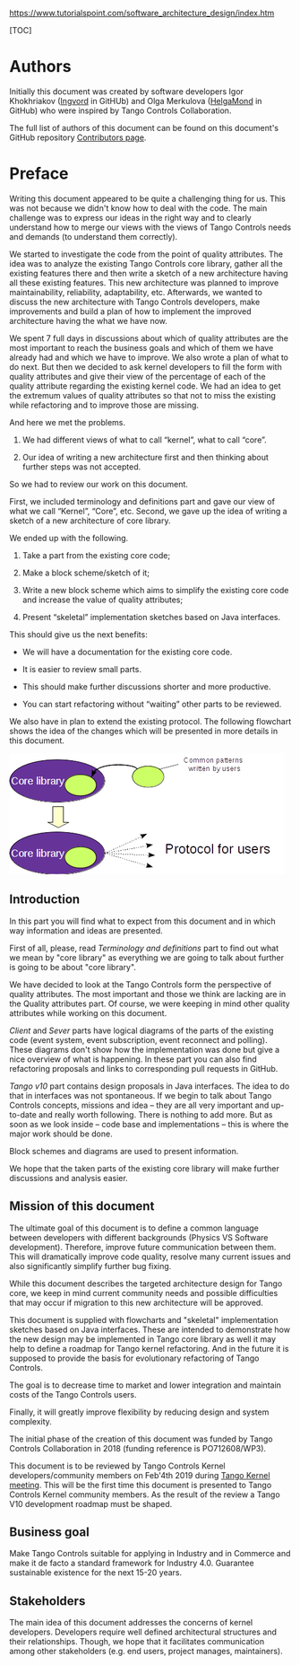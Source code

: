 https://www.tutorialspoint.com/software_architecture_design/index.htm

[TOC]

# Authors

Initially this document was created by software developers Igor Khokhriakov ([Ingvord](https://github.com/Ingvord) in GitHUb) and Olga Merkulova ([HelgaMond](https://github.com/HelgaMond) in GitHub) who were inspired by Tango Controls Collaboration. 

The full list of authors of this document can be found on this document's GitHub repository [Contributors page](https://github.com/tango-controls/tango-v10-design-doc/graphs/contributors).

# Preface

Writing this document appeared to be quite a challenging thing for us. This was not because we didn't know how to deal with the code. The main challenge was to express our ideas in the right way and to clearly understand how to merge our views with the views of Tango Controls needs and demands (to understand them correctly).

We started to investigate the code from the point of quality attributes. The idea was to analyze the existing Tango Controls core library, gather all the existing features there and then write a sketch of a new architecture having all these existing features. This new architecture was planned to improve maintainability, reliability, adaptability, etc. Afterwards, we wanted to discuss the new architecture with Tango Controls developers, make improvements and build a plan of how to implement the improved architecture having the what we have now.

We spent 7 full days in discussions about which of quality attributes are the most important to reach the business goals and which of them we have already had and which we have to improve. We also wrote a plan of what to do next. But then we decided to ask kernel developers to fill the form with quality attributes and give their view of the percentage of each of the quality attribute regarding the existing kernel code. We had an idea to get the extremum values of quality attributes so that not to miss the existing while refactoring and to improve those are missing.

And here we met the problems. 

1) We had different views of what to call “kernel”, what to call “core”.

2) Our idea of writing a new architecture first and then thinking about further steps was not accepted.

So we had to review our work on this document.

First, we included terminology and definitions part and gave our view of what we call “Kernel”, “Core”, etc.
Second, we gave up the idea of writing a sketch of a new architecture of core library. 

We ended up with the following.

1) Take a part from the existing core code;

2) Make a block scheme/sketch of it;

3) Write a new block scheme which aims to simplify the existing core code and increase the value of quality attributes;

4) Present “skeletal” implementation sketches based on Java interfaces.


This should give us the next benefits:

- We will have a documentation for the existing core code.

- It is easier to review small parts.

- This should make further discussions shorter and more productive.

- You can start refactoring without “waiting” other parts to be reviewed.

We also have in plan to extend the existing protocol. The following flowchart shows the idea of the changes which will be presented in more details in this document.

![](images/UsersCode_toCoreLib.png)







## Introduction

In this part you will find what to expect from this document and in which way information and ideas are presented.

First of all, please, read _Terminology and definitions_ part to find out what we mean by "core library" as everything we are going to talk about further is going to be about "core library".

We have decided to look at the Tango Controls form the perspective of quality attributes. The most important and those we think are lacking are in the Quality attributes part. Of course, we were keeping in mind other quality attributes while working on this document.

_Client_ and _Sever_ parts have logical diagrams of the parts of the existing code (event system, event subscription, event reconnect and polling). These diagrams don't show how the implementation was done but give a nice overview of what is happening. In these part you can also find refactoring proposals and links to corresponding pull requests in GitHub.

_Tango v10_ part contains design proposals in Java interfaces. The idea to do that in interfaces was not spontaneous. If we begin to talk about Tango Controls concepts, missions and idea – they are all very important and up-to-date and really worth following. There is nothing to add more. But as soon as we look inside – code base and implementations – this is where the major work should be done.

Block schemes and diagrams are used to present information.

We hope that the taken parts of the existing core library will make further discussions and analysis easier. 


## Mission of this document


The ultimate goal of this document is to define a common language between developers with different backgrounds (Physics VS Software development). 
Therefore, improve future communication between them. This will dramatically improve code quality, resolve many current issues and also significantly simplify further bug fixing.

While this document describes the targeted architecture design for Tango core, we keep in mind current community needs and possible difficulties that may occur if migration to this new architecture will be approved.

This document is supplied with flowcharts and "skeletal" implementation sketches based on Java interfaces. These are intended to demonstrate how the new design may be implemented in Tango core library as well it may help to define a roadmap for Tango kernel refactoring. And in the future it is supposed to provide the basis for evolutionary refactoring of Tango Controls.

The goal is to decrease time to market and lower integration and maintain costs of the Tango Controls users.

Finally, it will greatly improve flexibility by reducing design and system complexity.

The initial phase of the creation of this document was funded by Tango Controls Collaboration in 2018 (funding reference is PO712608/WP3).

This document is to be reviewed by Tango Controls Kernel developers/community members on Feb'4th 2019 during [Tango Kernel meeting](http://www.tango-controls.org/community/events/tango-kernel-meeting-doc-camp/). This will be the first time this document is presented to Tango Controls Kernel community members. As the result of the review a Tango V10 development roadmap must be shaped. 

## Business goal

Make Tango Controls suitable for applying in Industry and in Commerce and make it de facto a standard framework for Industry 4.0. Guarantee sustainable existence for the next 15-20 years.

##  Stakeholders

The main idea of this document addresses the concerns of kernel developers. Developers require well defined architectural structures and their relationships. Though, we hope that it facilitates communication among other stakeholders (e.g. end users, project manages, maintainers).
